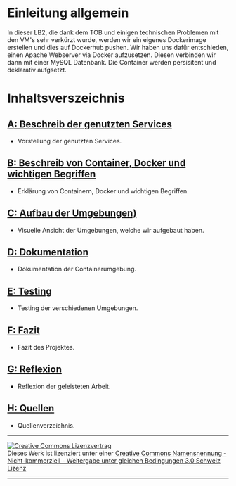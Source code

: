 # Einleitung allgemein
In dieser LB2, die dank dem TOB und einigen technischen Problemen mit den VM's sehr verkürzt wurde, werden wir ein eigenes Dockerimage erstellen und dies auf Dockerhub pushen. Wir haben uns dafür entschieden, einen Apache Webserver via Docker aufzusetzen. Diesen verbinden wir dann mit einer MySQL Datenbank. Die Container werden persisitent und deklarativ aufgsetzt. 
# Inhaltsverszeichnis

## [A: Beschreib der genutzten Services](A/README.md)
- Vorstellung der genutzten Services.

## [B: Beschreib von Container, Docker und wichtigen Begriffen](B/README.md)
- Erklärung von Containern, Docker und wichtigen Begriffen.

## [C: Aufbau der Umgebungen)](C/README.md)
- Visuelle Ansicht der Umgebungen, welche wir aufgebaut haben.

## [D: Dokumentation](D/README.md)
- Dokumentation der Containerumgebung.

## [E: Testing](E/README.md)
- Testing der verschiedenen Umgebungen.

## [F: Fazit](F/README.md)
- Fazit des Projektes.

## [G: Reflexion](G/README.md)
- Reflexion der geleisteten Arbeit.

## [H: Quellen](H/README.md)
- Quellenverzeichnis.



- - -
<a rel="license" href="http://creativecommons.org/licenses/by-nc-sa/3.0/ch/"><img alt="Creative Commons Lizenzvertrag" style="border-width:0" src="https://i.creativecommons.org/l/by-nc-sa/3.0/ch/88x31.png" /></a><br />Dieses Werk ist lizenziert unter einer <a rel="license" href="http://creativecommons.org/licenses/by-nc-sa/3.0/ch/">Creative Commons Namensnennung - Nicht-kommerziell - Weitergabe unter gleichen Bedingungen 3.0 Schweiz Lizenz</a>

- - -
